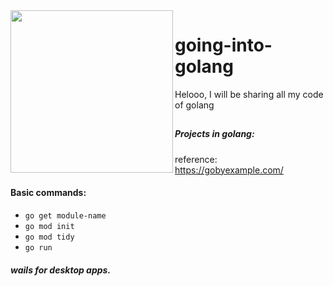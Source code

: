 <img align="left" style="width:260px" src="https://media.tenor.com/60-jjmqKO3cAAAAi/go-girl.gif" width="288px">

# going-into-golang

Helooo, I will be sharing all my code of golang

<h2></h2>

##### Projects in golang:

reference: https://gobyexample.com/

#### Basic commands:

- `go get module-name`
- `go mod init`
- `go mod tidy`
- `go run`

##### wails for desktop apps.
